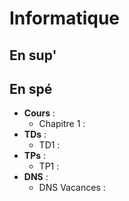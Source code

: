 # Informatique

## En sup'

## En spé
* **Cours** :
  * Chapitre 1 : 
* **TDs** :
  * TD1 : 
* **TPs** :
  * TP1 : 
* **DNS** :
  * DNS Vacances : 
